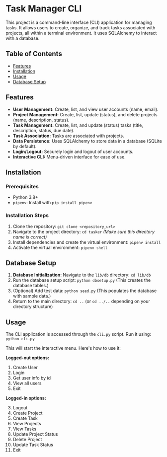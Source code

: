 # Task Manager CLI

This project is a command-line interface (CLI) application for managing tasks. It allows users to create, organize, and track tasks associated with projects, all within a terminal environment. It uses SQLAlchemy to interact with a database.

## Table of Contents

* [Features](#features)
* [Installation](#installation)
* [Usage](#usage)
* [Database Setup](#database-setup)

## Features

* **User Management:** Create, list, and view user accounts (name, email).
* **Project Management:** Create, list, update (status), and delete projects (name, description, status).
* **Task Management:** Create, list, and update (status) tasks (title, description, status, due date).
* **Task Association:** Tasks are associated with projects.
* **Data Persistence:** Uses SQLAlchemy to store data in a database (SQLite by default).
* **Login/Logout:** Securely login and logout of user accounts.
* **Interactive CLI:** Menu-driven interface for ease of use.

## Installation

### Prerequisites

* Python 3.8+
* `pipenv`: Install with `pip install pipenv`

### Installation Steps

1. Clone the repository: `git clone <repository_url>`
2. Navigate to the project directory: `cd tasker`  *(Make sure this directory name is correct)*
3. Install dependencies and create the virtual environment: `pipenv install`
4. Activate the virtual environment: `pipenv shell`

## Database Setup

1. **Database Initialization:** Navigate to the `lib/db` directory: `cd lib/db`
2. Run the database setup script: `python dbsetup.py` (This creates the database tables.)
3. (Optional) Add test data: `python seed.py` (This populates the database with sample data.)
4. Return to the main directory: `cd ..` (or `cd ../..` depending on your directory structure)

## Usage

The CLI application is accessed through the `cli.py` script.  Run it using: `python cli.py`

This will start the interactive menu. Here's how to use it:

**Logged-out options:**

1. Create User
2. Login
12. Get user info by id
13. View all users
11. Exit

**Logged-in options:**

3. Logout
4. Create Project
5. Create Task
6. View Projects
7. View Tasks
8. Update Project Status
9. Delete Project
10. Update Task Status
11. Exit
